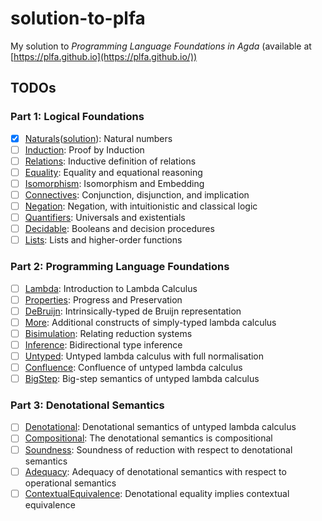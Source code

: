 # solution-to-plfa

My solution to _Programming Language Foundations in Agda_ (available at [https://plfa.github.io](https://plfa.github.io/))

## TODOs

### Part 1: Logical Foundations

- [x] [Naturals](https://plfa.github.io/Naturals/)([solution](./src/part1/naturals.lagda.md)): Natural numbers
- [ ] [Induction](https://plfa.github.io/Induction/): Proof by Induction
- [ ] [Relations](https://plfa.github.io/Relations/): Inductive definition of relations
- [ ] [Equality](https://plfa.github.io/Equality/): Equality and equational reasoning
- [ ] [Isomorphism](https://plfa.github.io/Isomorphism/): Isomorphism and Embedding
- [ ] [Connectives](https://plfa.github.io/Connectives/): Conjunction, disjunction, and implication
- [ ] [Negation](https://plfa.github.io/Negation/): Negation, with intuitionistic and classical logic
- [ ] [Quantifiers](https://plfa.github.io/Quantifiers/): Universals and existentials
- [ ] [Decidable](https://plfa.github.io/Decidable/): Booleans and decision procedures
- [ ] [Lists](https://plfa.github.io/Lists/): Lists and higher-order functions

### Part 2: Programming Language Foundations

- [ ] [Lambda](https://plfa.github.io/Lambda/): Introduction to Lambda Calculus
- [ ] [Properties](https://plfa.github.io/Properties/): Progress and Preservation
- [ ] [DeBruijn](https://plfa.github.io/DeBruijn/): Intrinsically-typed de Bruijn representation
- [ ] [More](https://plfa.github.io/More/): Additional constructs of simply-typed lambda calculus
- [ ] [Bisimulation](https://plfa.github.io/Bisimulation/): Relating reduction systems
- [ ] [Inference](https://plfa.github.io/Inference/): Bidirectional type inference
- [ ] [Untyped](https://plfa.github.io/Untyped/): Untyped lambda calculus with full normalisation
- [ ] [Confluence](https://plfa.github.io/Confluence/): Confluence of untyped lambda calculus
- [ ] [BigStep](https://plfa.github.io/BigStep/): Big-step semantics of untyped lambda calculus

### Part 3: Denotational Semantics

- [ ] [Denotational](https://plfa.github.io/Denotational/): Denotational semantics of untyped lambda calculus
- [ ] [Compositional](https://plfa.github.io/Compositional/): The denotational semantics is compositional
- [ ] [Soundness](https://plfa.github.io/Soundness/): Soundness of reduction with respect to denotational semantics
- [ ] [Adequacy](https://plfa.github.io/Adequacy/): Adequacy of denotational semantics with respect to operational semantics
- [ ] [ContextualEquivalence](https://plfa.github.io/ContextualEquivalence/): Denotational equality implies contextual equivalence